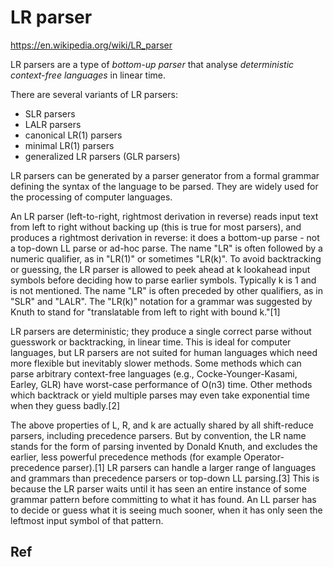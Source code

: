 # LR parser

https://en.wikipedia.org/wiki/LR_parser

LR parsers are a type of *bottom-up parser* that analyse *deterministic context-free languages* in linear time.

There are several variants of LR parsers:
- SLR parsers
- LALR parsers
- canonical LR(1) parsers
- minimal LR(1) parsers
- generalized LR parsers (GLR parsers)

LR parsers can be generated by a parser generator from a formal grammar defining the syntax of the language to be parsed. They are widely used for the processing of computer languages.

An LR parser (left-to-right, rightmost derivation in reverse) reads input text from left to right without backing up (this is true for most parsers), and produces a rightmost derivation in reverse: it does a bottom-up parse - not a top-down LL parse or ad-hoc parse. The name "LR" is often followed by a numeric qualifier, as in "LR(1)" or sometimes "LR(k)". To avoid backtracking or guessing, the LR parser is allowed to peek ahead at k lookahead input symbols before deciding how to parse earlier symbols. Typically k is 1 and is not mentioned. The name "LR" is often preceded by other qualifiers, as in "SLR" and "LALR". The "LR(k)" notation for a grammar was suggested by Knuth to stand for "translatable from left to right with bound k."[1]

LR parsers are deterministic; they produce a single correct parse without guesswork or backtracking, in linear time. This is ideal for computer languages, but LR parsers are not suited for human languages which need more flexible but inevitably slower methods. Some methods which can parse arbitrary context-free languages (e.g., Cocke-Younger-Kasami, Earley, GLR) have worst-case performance of O(n3) time. Other methods which backtrack or yield multiple parses may even take exponential time when they guess badly.[2]

The above properties of L, R, and k are actually shared by all shift-reduce parsers, including precedence parsers. But by convention, the LR name stands for the form of parsing invented by Donald Knuth, and excludes the earlier, less powerful precedence methods (for example Operator-precedence parser).[1] LR parsers can handle a larger range of languages and grammars than precedence parsers or top-down LL parsing.[3] This is because the LR parser waits until it has seen an entire instance of some grammar pattern before committing to what it has found. An LL parser has to decide or guess what it is seeing much sooner, when it has only seen the leftmost input symbol of that pattern.


## Ref
